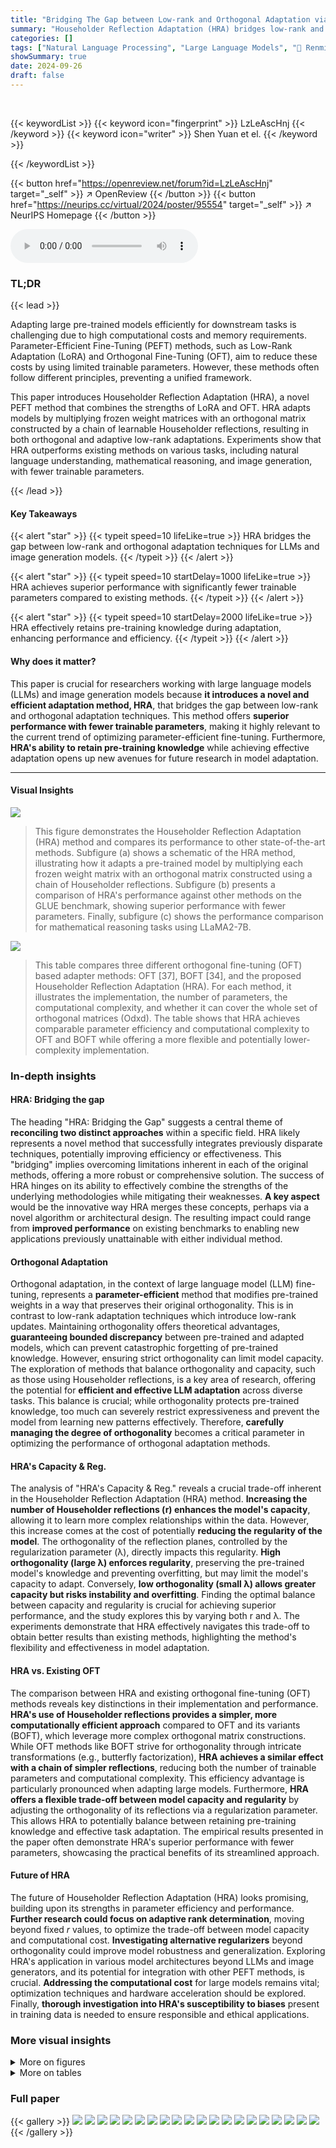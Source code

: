 ```yaml
---
title: "Bridging The Gap between Low-rank and Orthogonal Adaptation via Householder Reflection Adaptation"
summary: "Householder Reflection Adaptation (HRA) bridges low-rank and orthogonal LLM adaptation, achieving superior performance with fewer parameters than existing methods. By using a chain of Householder refl..."
categories: []
tags: ["Natural Language Processing", "Large Language Models", "🏢 Renmin University of China",]
showSummary: true
date: 2024-09-26
draft: false
---
```


<br>

{{< keywordList >}}
{{< keyword icon="fingerprint" >}} LzLeAscHnj {{< /keyword >}}
{{< keyword icon="writer" >}} Shen Yuan et el. {{< /keyword >}}
 
{{< /keywordList >}}

{{< button href="https://openreview.net/forum?id=LzLeAscHnj" target="_self" >}}
↗ OpenReview
{{< /button >}}
{{< button href="https://neurips.cc/virtual/2024/poster/95554" target="_self" >}}
↗ NeurIPS Homepage
{{< /button >}}


<audio controls>
    <source src="https://ai-paper-reviewer.com/LzLeAscHnj/podcast.wav" type="audio/wav">
    Your browser does not support the audio element.
</audio>


### TL;DR


{{< lead >}}

Adapting large pre-trained models efficiently for downstream tasks is challenging due to high computational costs and memory requirements.  Parameter-Efficient Fine-Tuning (PEFT) methods, such as Low-Rank Adaptation (LoRA) and Orthogonal Fine-Tuning (OFT), aim to reduce these costs by using limited trainable parameters. However, these methods often follow different principles, preventing a unified framework.

This paper introduces Householder Reflection Adaptation (HRA), a novel PEFT method that combines the strengths of LoRA and OFT. HRA adapts models by multiplying frozen weight matrices with an orthogonal matrix constructed by a chain of learnable Householder reflections, resulting in both orthogonal and adaptive low-rank adaptations.  Experiments show that HRA outperforms existing methods on various tasks, including natural language understanding, mathematical reasoning, and image generation, with fewer trainable parameters.

{{< /lead >}}


#### Key Takeaways

{{< alert "star" >}}
{{< typeit speed=10 lifeLike=true >}} HRA bridges the gap between low-rank and orthogonal adaptation techniques for LLMs and image generation models. {{< /typeit >}}
{{< /alert >}}

{{< alert "star" >}}
{{< typeit speed=10 startDelay=1000 lifeLike=true >}} HRA achieves superior performance with significantly fewer trainable parameters compared to existing methods. {{< /typeit >}}
{{< /alert >}}

{{< alert "star" >}}
{{< typeit speed=10 startDelay=2000 lifeLike=true >}} HRA effectively retains pre-training knowledge during adaptation, enhancing performance and efficiency. {{< /typeit >}}
{{< /alert >}}

#### Why does it matter?
This paper is crucial for researchers working with large language models (LLMs) and image generation models because **it introduces a novel and efficient adaptation method, HRA**, that bridges the gap between low-rank and orthogonal adaptation techniques. This method offers **superior performance with fewer trainable parameters**, making it highly relevant to the current trend of optimizing parameter-efficient fine-tuning.  Furthermore, **HRA's ability to retain pre-training knowledge** while achieving effective adaptation opens up new avenues for future research in model adaptation.

------
#### Visual Insights



![](https://ai-paper-reviewer.com/LzLeAscHnj/figures_1_1.jpg)

> This figure demonstrates the Householder Reflection Adaptation (HRA) method and compares its performance to other state-of-the-art methods. Subfigure (a) shows a schematic of the HRA method, illustrating how it adapts a pre-trained model by multiplying each frozen weight matrix with an orthogonal matrix constructed using a chain of Householder reflections. Subfigure (b) presents a comparison of HRA's performance against other methods on the GLUE benchmark, showing superior performance with fewer parameters. Finally, subfigure (c) shows the performance comparison for mathematical reasoning tasks using LLaMA2-7B.





![](https://ai-paper-reviewer.com/LzLeAscHnj/tables_3_1.jpg)

> This table compares three different orthogonal fine-tuning (OFT) based adapter methods: OFT [37], BOFT [34], and the proposed Householder Reflection Adaptation (HRA). For each method, it illustrates the implementation, the number of parameters, the computational complexity, and whether it can cover the whole set of orthogonal matrices (Odxd).  The table shows that HRA achieves comparable parameter efficiency and computational complexity to OFT and BOFT while offering a more flexible and potentially lower-complexity implementation.





### In-depth insights


#### HRA: Bridging the gap
The heading "HRA: Bridging the Gap" suggests a central theme of **reconciling two distinct approaches** within a specific field.  HRA likely represents a novel method that successfully integrates previously disparate techniques, potentially improving efficiency or effectiveness.  This "bridging" implies overcoming limitations inherent in each of the original methods, offering a more robust or comprehensive solution.  The success of HRA hinges on its ability to effectively combine the strengths of the underlying methodologies while mitigating their weaknesses.  **A key aspect** would be the innovative way HRA merges these concepts, perhaps via a novel algorithm or architectural design.  The resulting impact could range from **improved performance** on existing benchmarks to enabling new applications previously unattainable with either individual method.

#### Orthogonal Adaptation
Orthogonal adaptation, in the context of large language model (LLM) fine-tuning, represents a **parameter-efficient** method that modifies pre-trained weights in a way that preserves their original orthogonality.  This is in contrast to low-rank adaptation techniques which introduce low-rank updates.  Maintaining orthogonality offers theoretical advantages, **guaranteeing bounded discrepancy** between pre-trained and adapted models, which can prevent catastrophic forgetting of pre-trained knowledge.  However, ensuring strict orthogonality can limit model capacity. The exploration of methods that balance orthogonality and capacity, such as those using Householder reflections, is a key area of research, offering the potential for **efficient and effective LLM adaptation** across diverse tasks.  This balance is crucial; while orthogonality protects pre-trained knowledge, too much can severely restrict expressiveness and prevent the model from learning new patterns effectively. Therefore,  **carefully managing the degree of orthogonality** becomes a critical parameter in optimizing the performance of orthogonal adaptation methods.

#### HRA's Capacity & Reg.
The analysis of "HRA's Capacity & Reg." reveals a crucial trade-off inherent in the Householder Reflection Adaptation (HRA) method.  **Increasing the number of Householder reflections (r) enhances the model's capacity**, allowing it to learn more complex relationships within the data. However, this increase comes at the cost of potentially **reducing the regularity of the model**.  The orthogonality of the reflection planes, controlled by the regularization parameter (λ), directly impacts this regularity.  **High orthogonality (large λ) enforces regularity**, preserving the pre-trained model's knowledge and preventing overfitting, but may limit the model's capacity to adapt. Conversely, **low orthogonality (small λ) allows greater capacity but risks instability and overfitting**.  Finding the optimal balance between capacity and regularity is crucial for achieving superior performance, and the study explores this by varying both r and λ.  The experiments demonstrate that HRA effectively navigates this trade-off to obtain better results than existing methods, highlighting the method's flexibility and effectiveness in model adaptation.

#### HRA vs. Existing OFT
The comparison between HRA and existing orthogonal fine-tuning (OFT) methods reveals key distinctions in their implementation and performance.  **HRA's use of Householder reflections provides a simpler, more computationally efficient approach** compared to OFT and its variants (BOFT), which leverage more complex orthogonal matrix constructions. While OFT methods like BOFT strive for orthogonality through intricate transformations (e.g., butterfly factorization), **HRA achieves a similar effect with a chain of simpler reflections**, reducing both the number of trainable parameters and computational complexity. This efficiency advantage is particularly pronounced when adapting large models.  Furthermore, **HRA offers a flexible trade-off between model capacity and regularity** by adjusting the orthogonality of its reflections via a regularization parameter. This allows HRA to potentially balance between retaining pre-training knowledge and effective task adaptation.  The empirical results presented in the paper often demonstrate HRA's superior performance with fewer parameters, showcasing the practical benefits of its streamlined approach.

#### Future of HRA
The future of Householder Reflection Adaptation (HRA) looks promising, building upon its strengths in parameter efficiency and performance.  **Further research could focus on adaptive rank determination**, moving beyond fixed *r* values, to optimize the trade-off between model capacity and computational cost.  **Investigating alternative regularizers** beyond orthogonality could improve model robustness and generalization.  Exploring HRA's application in various model architectures beyond LLMs and image generators, and its potential for integration with other PEFT methods, is crucial.  **Addressing the computational cost** for large models remains vital;  optimization techniques and hardware acceleration should be explored. Finally,  **thorough investigation into HRA's susceptibility to biases** present in training data is needed to ensure responsible and ethical applications.


### More visual insights

<details>
<summary>More on figures
</summary>


![](https://ai-paper-reviewer.com/LzLeAscHnj/figures_1_2.jpg)

> This figure presents a visual comparison of the proposed Householder Reflection Adaptation (HRA) method against other state-of-the-art methods.  Panel (a) shows a schematic of the HRA approach, illustrating how it applies a series of Householder reflections to modify pre-trained model weights.  Panel (b) compares HRA's performance to other methods on the GLUE benchmark, plotting average GLUE score against the number of trainable parameters.  Finally, Panel (c) shows a similar comparison of HRA's performance on mathematical reasoning tasks, this time using LLaMA2-7B as the base model.


![](https://ai-paper-reviewer.com/LzLeAscHnj/figures_1_3.jpg)

> This figure presents a comprehensive evaluation of the proposed Householder Reflection Adaptation (HRA) method.  Panel (a) illustrates the architecture of HRA, showing how it adapts a pre-trained model by multiplying its weight matrices with a chain of orthogonal matrices (Householder reflections). Panel (b) compares HRA's performance against several state-of-the-art parameter-efficient fine-tuning (PEFT) methods on the GLUE benchmark, demonstrating superior performance with fewer trainable parameters. Panel (c) shows a similar comparison for adapting a large language model (LLaMA2-7B) on mathematical reasoning tasks, reinforcing HRA's effectiveness.


![](https://ai-paper-reviewer.com/LzLeAscHnj/figures_4_1.jpg)

> This figure illustrates the impact of orthogonality on the effectiveness of the Householder Reflection Adaptation (HRA) method.  It shows a 2D representation of the effect of applying two successive Householder reflections (H1 and H2) to a weight vector w. When the reflection planes (hyperplanes) defined by H1 and H2 are orthogonal, the resulting vector H2H1w is maximally distant from the original vector w. This maximal distance implies that the HRA method can maximize the adaptation capacity when the reflection planes are orthogonal. The non-orthogonal case (dashed lines) is also shown for comparison, highlighting that the distance is smaller when the planes are not orthogonal. This supports the paper's argument that orthogonality of Householder reflections influences model capacity.


![](https://ai-paper-reviewer.com/LzLeAscHnj/figures_6_1.jpg)

> This figure displays the robustness of the Householder Reflection Adaptation (HRA) method, with r=8, to variations in the orthogonality regularizer (λ) when evaluated on the MRPC (Microsoft Research Paraphrase Corpus) dataset.  The x-axis represents the values of λ, ranging from 10⁻⁷ to 10⁻³, and the y-axis shows the accuracy achieved on the MRPC task.  The bars show that the performance of HRA remains relatively stable across a wide range of λ values, indicating its robustness to variations in this hyperparameter.


![](https://ai-paper-reviewer.com/LzLeAscHnj/figures_6_2.jpg)

> This figure contains three subfigures. Subfigure (a) shows the architecture of the Householder Reflection Adaptation (HRA) method, illustrating how it modifies the weight matrix of a pre-trained model by multiplying it with a chain of Householder reflections. Subfigure (b) presents a comparison of HRA's performance against other state-of-the-art parameter-efficient fine-tuning (PEFT) methods on the GLUE benchmark. It shows that HRA achieves superior performance with fewer parameters. Subfigure (c) displays a comparison of different PEFT methods, including HRA, on mathematical reasoning tasks using the LLaMA2-7B model. It further demonstrates HRA's efficiency in adapting large language models.


![](https://ai-paper-reviewer.com/LzLeAscHnj/figures_8_1.jpg)

> This figure consists of three subfigures. Subfigure (a) illustrates the architecture of the proposed Householder Reflection Adaptation (HRA) method, showing how it adapts a pre-trained model by multiplying its weight matrices with orthogonal matrices constructed using a chain of Householder reflections. Subfigure (b) presents a comparison of HRA's performance against other state-of-the-art parameter-efficient fine-tuning (PEFT) methods on the GLUE benchmark, plotting average accuracy against the number of trainable parameters. Lastly, subfigure (c) shows a similar comparison but specifically for adapting the LLaMA2-7B model on mathematical reasoning tasks.


![](https://ai-paper-reviewer.com/LzLeAscHnj/figures_9_1.jpg)

> This figure presents a comparison of the proposed Householder Reflection Adaptation (HRA) method with other state-of-the-art methods for model adaptation.  Subfigure (a) shows a schematic of the HRA method, illustrating its mechanism using Householder reflections. Subfigure (b) displays a performance comparison on the GLUE benchmark, plotting average scores against the number of trainable parameters.  Finally, subfigure (c) shows a similar comparison, but specifically for adapting the LLaMA2-7B model for mathematical reasoning tasks.


![](https://ai-paper-reviewer.com/LzLeAscHnj/figures_17_1.jpg)

> This figure presents a comparison of the proposed Householder Reflection Adaptation (HRA) method with other state-of-the-art methods for model adaptation.  Subfigure (a) illustrates the HRA method's architecture, showing how it multiplies a pre-trained weight matrix with a chain of orthogonal matrices constructed by Householder reflections. Subfigure (b) shows the performance comparison on the GLUE benchmark, highlighting HRA's superior performance with fewer trainable parameters.  Finally, subfigure (c) shows the performance comparison on mathematical reasoning tasks using LLaMA2-7B, again demonstrating HRA's efficiency and effectiveness.


![](https://ai-paper-reviewer.com/LzLeAscHnj/figures_18_1.jpg)

> This figure shows three subfigures. Subfigure (a) illustrates the architecture of the proposed Householder Reflection Adaptation (HRA) method. Subfigure (b) presents a comparison of the performance of HRA against other state-of-the-art methods on the GLUE benchmark dataset, showing the average score on the y-axis against the number of trainable parameters on the x-axis. Subfigure (c) provides a similar comparison, but this time for adapting the LLaMA2-7B model to perform mathematical reasoning tasks.


![](https://ai-paper-reviewer.com/LzLeAscHnj/figures_19_1.jpg)

> This figure presents a comparison of the proposed Householder Reflection Adaptation (HRA) method with other state-of-the-art parameter-efficient fine-tuning methods.  Subfigure (a) illustrates the mechanism of HRA, showing how it adapts a pre-trained model by multiplying each weight matrix with an orthogonal matrix created by a chain of Householder reflections. Subfigure (b) shows a performance comparison on the GLUE benchmark, plotting average accuracy against the number of trainable parameters, demonstrating HRA's efficiency and effectiveness.  Finally, subfigure (c) presents a similar comparison focusing on adapting LLaMA2-7B for mathematical reasoning tasks.


![](https://ai-paper-reviewer.com/LzLeAscHnj/figures_20_1.jpg)

> This figure presents a comprehensive overview of the Householder Reflection Adaptation (HRA) method proposed in the paper. Subfigure (a) illustrates the architectural scheme of HRA, which involves multiplying frozen weight matrices by an orthogonal matrix constructed from a chain of Householder reflections. Subfigure (b) compares the performance of HRA with other state-of-the-art parameter-efficient fine-tuning methods on the GLUE benchmark, highlighting HRA's superior performance with fewer trainable parameters.  Finally, subfigure (c) demonstrates HRA's effectiveness in adapting large language models (LLMs) for mathematical reasoning tasks, showcasing its performance advantage in terms of both accuracy and parameter efficiency compared to competing methods.


![](https://ai-paper-reviewer.com/LzLeAscHnj/figures_21_1.jpg)

> This figure presents a comparison of different parameter-efficient fine-tuning (PEFT) methods.  Subfigure (a) illustrates the Householder Reflection Adaptation (HRA) method, showing how it modifies the weight matrix of a pre-trained model. Subfigures (b) and (c) show performance comparisons on the GLUE benchmark and mathematical reasoning tasks, respectively, demonstrating HRA's effectiveness in adapting large language models with fewer parameters and achieving higher accuracy.


</details>




<details>
<summary>More on tables
</summary>


![](https://ai-paper-reviewer.com/LzLeAscHnj/tables_5_1.jpg)
> This table presents the performance comparison of different parameter-efficient fine-tuning (PEFT) methods on the GLUE benchmark dataset.  It shows the average score achieved by each method across eight different GLUE tasks, along with the number of trainable parameters used.  The best and second-best results for each task are highlighted.

![](https://ai-paper-reviewer.com/LzLeAscHnj/tables_7_1.jpg)
> This table presents the performance of LLaMA2-7B on various natural language processing tasks after fine-tuning with LoRA and HRA methods.  The tasks include ARC, HellaSwag, MMLU, Winogrande, and HumanEval.  The 'Overall Impact' column shows the percentage change in performance compared to the original LLaMA2-7B model.  The table highlights that HRA demonstrates less performance degradation after fine-tuning on MATHQA compared to LoRA, indicating better preservation of pre-training knowledge.

![](https://ai-paper-reviewer.com/LzLeAscHnj/tables_7_2.jpg)
> This table compares three different orthogonal fine-tuning (OFT) based adapter methods: OFT, BOFT, and the proposed HRA method. For each method, it shows the implementation details (using illustrations), the number of trainable parameters, the computational complexity and the model capacity. The table helps to illustrate the differences and similarities between these OFT based methods in terms of their efficiency and capacity.

![](https://ai-paper-reviewer.com/LzLeAscHnj/tables_15_1.jpg)
> This table shows the hyperparameters used for training the DeBERTaV3-base model on the GLUE benchmark using the HRA method.  Specifically, it lists the number of epochs, learning rate, warm-up steps, and maximum sequence length for each of the eight GLUE tasks: MNLI, SST-2, CoLA, QQP, QNLI, RTE, MRPC, and STS-B.  Two different sets of hyperparameters are shown, representing variations of the HRA method with and without orthogonality regularization.

![](https://ai-paper-reviewer.com/LzLeAscHnj/tables_16_1.jpg)
> This table compares the computational efficiency of different model adaptation methods, including LoRA, OFT, and HRA, when adapting the LLaMA2-7B model on the MetaMathQA dataset.  It shows the parameter ratio (percentage of trainable parameters relative to the original model size), training time (in hours), and peak memory usage (in GB). The results indicate the relative efficiency and memory requirements of each method.

![](https://ai-paper-reviewer.com/LzLeAscHnj/tables_16_2.jpg)
> This table compares three different orthogonal fine-tuning (OFT)-based adapter methods: OFT [37], BOFT [34], and the proposed Householder Reflection Adaptation (HRA).  For each method, it shows the implementation details, the number of parameters, and the computational complexity. It highlights the differences in how these methods construct orthogonal matrices and their implications for model size and efficiency. The illustration section uses diagrams to visualize the structure of the matrices for each method.

</details>




### Full paper

{{< gallery >}}
<img src="https://ai-paper-reviewer.com/LzLeAscHnj/1.png" class="grid-w50 md:grid-w33 xl:grid-w25" />
<img src="https://ai-paper-reviewer.com/LzLeAscHnj/2.png" class="grid-w50 md:grid-w33 xl:grid-w25" />
<img src="https://ai-paper-reviewer.com/LzLeAscHnj/3.png" class="grid-w50 md:grid-w33 xl:grid-w25" />
<img src="https://ai-paper-reviewer.com/LzLeAscHnj/4.png" class="grid-w50 md:grid-w33 xl:grid-w25" />
<img src="https://ai-paper-reviewer.com/LzLeAscHnj/5.png" class="grid-w50 md:grid-w33 xl:grid-w25" />
<img src="https://ai-paper-reviewer.com/LzLeAscHnj/6.png" class="grid-w50 md:grid-w33 xl:grid-w25" />
<img src="https://ai-paper-reviewer.com/LzLeAscHnj/7.png" class="grid-w50 md:grid-w33 xl:grid-w25" />
<img src="https://ai-paper-reviewer.com/LzLeAscHnj/8.png" class="grid-w50 md:grid-w33 xl:grid-w25" />
<img src="https://ai-paper-reviewer.com/LzLeAscHnj/9.png" class="grid-w50 md:grid-w33 xl:grid-w25" />
<img src="https://ai-paper-reviewer.com/LzLeAscHnj/10.png" class="grid-w50 md:grid-w33 xl:grid-w25" />
<img src="https://ai-paper-reviewer.com/LzLeAscHnj/11.png" class="grid-w50 md:grid-w33 xl:grid-w25" />
<img src="https://ai-paper-reviewer.com/LzLeAscHnj/12.png" class="grid-w50 md:grid-w33 xl:grid-w25" />
<img src="https://ai-paper-reviewer.com/LzLeAscHnj/13.png" class="grid-w50 md:grid-w33 xl:grid-w25" />
<img src="https://ai-paper-reviewer.com/LzLeAscHnj/14.png" class="grid-w50 md:grid-w33 xl:grid-w25" />
<img src="https://ai-paper-reviewer.com/LzLeAscHnj/15.png" class="grid-w50 md:grid-w33 xl:grid-w25" />
<img src="https://ai-paper-reviewer.com/LzLeAscHnj/16.png" class="grid-w50 md:grid-w33 xl:grid-w25" />
<img src="https://ai-paper-reviewer.com/LzLeAscHnj/17.png" class="grid-w50 md:grid-w33 xl:grid-w25" />
<img src="https://ai-paper-reviewer.com/LzLeAscHnj/18.png" class="grid-w50 md:grid-w33 xl:grid-w25" />
<img src="https://ai-paper-reviewer.com/LzLeAscHnj/19.png" class="grid-w50 md:grid-w33 xl:grid-w25" />
<img src="https://ai-paper-reviewer.com/LzLeAscHnj/20.png" class="grid-w50 md:grid-w33 xl:grid-w25" />
{{< /gallery >}}
